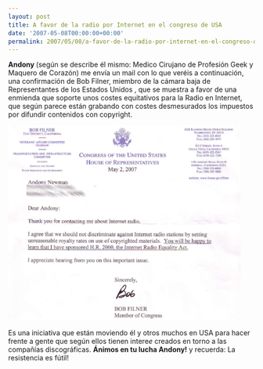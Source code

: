 ```yaml
---
layout: post
title: A favor de la radio por Internet en el congreso de USA
date: '2007-05-08T00:00:00+00:00'
permalink: 2007/05/08/a-favor-de-la-radio-por-internet-en-el-congreso-de-usa/
---
```

<strong>Andony </strong>(según se describe él mismo: Medico Cirujano de Profesión Geek y Maquero de Corazón) me envía un mail con lo que veréis a continuación, una confirmación de Bob Filner, miembro de la cámara baja de Representantes de los Estados Unidos , que se muestra a favor de una enmienda que soporte unos costes equitativos para la Radio en Internet, que según parece están grabando con costes desmesurados los impuestos por difundir contenidos con copyright. 

<img class="centro" src='/assets/carta.png' alt='carta.png' />

Es una iniciativa que están moviendo él y otros muchos en USA para hacer frente a gente que según ellos tienen intere$e$ creados en torno a las compañías discográficas. <strong>Ánimos en tu lucha Andony!</strong> y recuerda: La resistencia es fútil!
